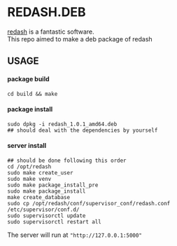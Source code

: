 # REDASH.DEB
[redash](https://redash.io/) is a fantastic software.  
This repo aimed to make a deb package of redash

## USAGE

#### package build
```
cd build && make
```

#### package install
```
sudo dpkg -i redash_1.0.1_amd64.deb 
## should deal with the dependencies by yourself
```

#### server install
```
## should be done following this order
cd /opt/redash
sudo make create_user
sudo make venv
sudo make package_install_pre
sudo make package_install
make create_database
sudo cp /opt/redash/conf/supervisor_conf/redash.conf /etc/supervisor/conf.d/
sudo supervisorctl update
sudo supervisorctl restart all 
```

The server will run at ```"http://127.0.0.1:5000"```
